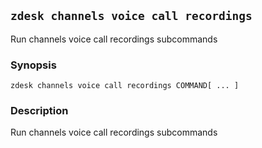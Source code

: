 ## `zdesk channels voice call recordings`

Run channels voice call recordings subcommands

### Synopsis

    zdesk channels voice call recordings COMMAND[ ... ]

### Description

Run channels voice call recordings subcommands

